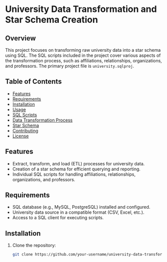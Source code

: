 # University Data Transformation and Star Schema Creation

## Overview

This project focuses on transforming raw university data into a star schema using SQL. The SQL scripts included in the project cover various aspects of the transformation process, such as affiliations, relationships, organizations, and professors. The primary project file is `university.sqlproj`.

## Table of Contents

- [Features](#features)
- [Requirements](#requirements)
- [Installation](#installation)
- [Usage](#usage)
- [SQL Scripts](#sql-scripts)
- [Data Transformation Process](#data-transformation-process)
- [Star Schema](#star-schema)
- [Contributing](#contributing)
- [License](#license)

## Features

- Extract, transform, and load (ETL) processes for university data.
- Creation of a star schema for efficient querying and reporting.
- Individual SQL scripts for handling affiliations, relationships, organizations, and professors.

## Requirements

- SQL database (e.g., MySQL, PostgreSQL) installed and configured.
- University data source in a compatible format (CSV, Excel, etc.).
- Access to a SQL client for executing scripts.

## Installation

1. Clone the repository:

   ```bash
   git clone https://github.com/your-username/university-data-transform.git
